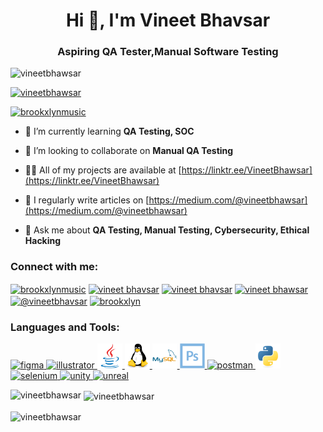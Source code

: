 <h1 align="center">Hi 👋, I'm Vineet Bhavsar</h1>
<h3 align="center">Aspiring QA Tester,Manual Software Testing</h3>

<p align="left"> <img src="https://komarev.com/ghpvc/?username=vineetbhawsar&label=Profile%20views&color=0e75b6&style=flat" alt="vineetbhawsar" /> </p>

<p align="left"> <a href="https://github.com/ryo-ma/github-profile-trophy"><img src="https://github-profile-trophy.vercel.app/?username=vineetbhawsar" alt="vineetbhawsar" /></a> </p>

<p align="left"> <a href="https://twitter.com/brookxlynmusic" target="blank"><img src="https://img.shields.io/twitter/follow/brookxlynmusic?logo=twitter&style=for-the-badge" alt="brookxlynmusic" /></a> </p>

- 🌱 I’m currently learning **QA Testing, SOC**

- 👯 I’m looking to collaborate on **Manual QA Testing**

- 👨‍💻 All of my projects are available at [https://linktr.ee/VineetBhawsar](https://linktr.ee/VineetBhawsar)

- 📝 I regularly write articles on [https://medium.com/@vineetbhawsar](https://medium.com/@vineetbhawsar)

- 💬 Ask me about **QA Testing, Manual Testing, Cybersecurity, Ethical Hacking**

<h3 align="left">Connect with me:</h3>
<p align="left">
<a href="https://twitter.com/brookxlynmusic" target="blank"><img align="center" src="https://raw.githubusercontent.com/rahuldkjain/github-profile-readme-generator/master/src/images/icons/Social/twitter.svg" alt="brookxlynmusic" height="30" width="40" /></a>
<a href="https://linkedin.com/in/vineet bhavsar" target="blank"><img align="center" src="https://raw.githubusercontent.com/rahuldkjain/github-profile-readme-generator/master/src/images/icons/Social/linked-in-alt.svg" alt="vineet bhavsar" height="30" width="40" /></a>
<a href="https://fb.com/vineet bhavsar" target="blank"><img align="center" src="https://raw.githubusercontent.com/rahuldkjain/github-profile-readme-generator/master/src/images/icons/Social/facebook.svg" alt="vineet bhavsar" height="30" width="40" /></a>
<a href="https://www.behance.net/vineet bhawsar" target="blank"><img align="center" src="https://raw.githubusercontent.com/rahuldkjain/github-profile-readme-generator/master/src/images/icons/Social/behance.svg" alt="vineet bhawsar" height="30" width="40" /></a>
<a href="https://medium.com/@vineetbhavsar" target="blank"><img align="center" src="https://raw.githubusercontent.com/rahuldkjain/github-profile-readme-generator/master/src/images/icons/Social/medium.svg" alt="@vineetbhavsar" height="30" width="40" /></a>
<a href="https://www.youtube.com/c/brookxlyn" target="blank"><img align="center" src="https://raw.githubusercontent.com/rahuldkjain/github-profile-readme-generator/master/src/images/icons/Social/youtube.svg" alt="brookxlyn" height="30" width="40" /></a>
</p>

<h3 align="left">Languages and Tools:</h3>
<p align="left"> <a href="https://www.figma.com/" target="_blank" rel="noreferrer"> <img src="https://www.vectorlogo.zone/logos/figma/figma-icon.svg" alt="figma" width="40" height="40"/> </a> <a href="https://www.adobe.com/in/products/illustrator.html" target="_blank" rel="noreferrer"> <img src="https://www.vectorlogo.zone/logos/adobe_illustrator/adobe_illustrator-icon.svg" alt="illustrator" width="40" height="40"/> </a> <a href="https://www.java.com" target="_blank" rel="noreferrer"> <img src="https://raw.githubusercontent.com/devicons/devicon/master/icons/java/java-original.svg" alt="java" width="40" height="40"/> </a> <a href="https://www.linux.org/" target="_blank" rel="noreferrer"> <img src="https://raw.githubusercontent.com/devicons/devicon/master/icons/linux/linux-original.svg" alt="linux" width="40" height="40"/> </a> <a href="https://www.mysql.com/" target="_blank" rel="noreferrer"> <img src="https://raw.githubusercontent.com/devicons/devicon/master/icons/mysql/mysql-original-wordmark.svg" alt="mysql" width="40" height="40"/> </a> <a href="https://www.photoshop.com/en" target="_blank" rel="noreferrer"> <img src="https://raw.githubusercontent.com/devicons/devicon/master/icons/photoshop/photoshop-line.svg" alt="photoshop" width="40" height="40"/> </a> <a href="https://postman.com" target="_blank" rel="noreferrer"> <img src="https://www.vectorlogo.zone/logos/getpostman/getpostman-icon.svg" alt="postman" width="40" height="40"/> </a> <a href="https://www.python.org" target="_blank" rel="noreferrer"> <img src="https://raw.githubusercontent.com/devicons/devicon/master/icons/python/python-original.svg" alt="python" width="40" height="40"/> </a> <a href="https://www.selenium.dev" target="_blank" rel="noreferrer"> <img src="https://raw.githubusercontent.com/detain/svg-logos/780f25886640cef088af994181646db2f6b1a3f8/svg/selenium-logo.svg" alt="selenium" width="40" height="40"/> </a> <a href="https://unity.com/" target="_blank" rel="noreferrer"> <img src="https://www.vectorlogo.zone/logos/unity3d/unity3d-icon.svg" alt="unity" width="40" height="40"/> </a> <a href="https://unrealengine.com/" target="_blank" rel="noreferrer"> <img src="https://raw.githubusercontent.com/kenangundogan/fontisto/036b7eca71aab1bef8e6a0518f7329f13ed62f6b/icons/svg/brand/unreal-engine.svg" alt="unreal" width="40" height="40"/> </a> </p>

<p><img align="left" src="https://github-readme-stats.vercel.app/api/top-langs?username=vineetbhawsar&show_icons=true&locale=en&layout=compact" alt="vineetbhawsar" /></p>

<p>&nbsp;<img align="center" src="https://github-readme-stats.vercel.app/api?username=vineetbhawsar&show_icons=true&locale=en" alt="vineetbhawsar" /></p>

<p><img align="center" src="https://github-readme-streak-stats.herokuapp.com/?user=vineetbhawsar&" alt="vineetbhawsar" /></p>

